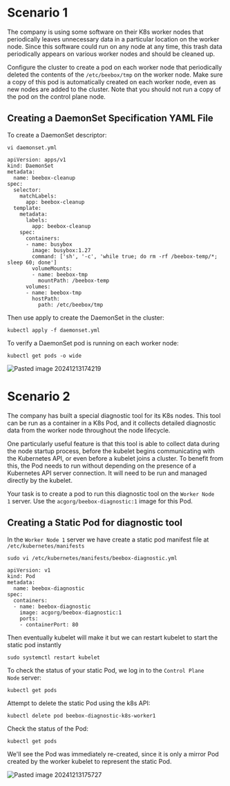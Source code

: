 
# Scenario 1

The company is using some software on their K8s worker nodes that periodically leaves unnecessary data in a particular location on the worker node. Since this software could run on any node at any time, this trash data periodically appears on various worker nodes and should be cleaned up.

Configure the cluster to create a pod on each worker node that periodically deleted the contents of the `/etc/beebox/tmp` on the worker node. Make sure a copy of this pod is automatically created on each worker node, even as new nodes are added to the cluster. Note that you should not run a copy of the pod on the control plane node.

## Creating a DaemonSet Specification YAML File

To create a DaemonSet descriptor:

```
vi daemonset.yml
```

```
apiVersion: apps/v1
kind: DaemonSet
metadata:
  name: beebox-cleanup
spec:
  selector:
	matchLabels:
	  app: beebox-cleanup
  template:
	metadata:
	  labels:
		app: beebox-cleanup
	spec:
	  containers:
	  - name: busybox
		image: busybox:1.27
		command: ['sh', '-c', 'while true; do rm -rf /beebox-temp/*; sleep 60; done']
		volumeMounts:
		- name: beebox-tmp
		  mountPath: /beebox-temp
	  volumes:
	  - name: beebox-tmp
		hostPath:
		  path: /etc/beebox/tmp
```

Then use apply to create the DaemonSet in the cluster:

```
kubectl apply -f daemonset.yml
```

To verify a DaemonSet pod is running on each worker node:

```
kubectl get pods -o wide
```

![Pasted image 20241213174219](https://github.com/user-attachments/assets/81bf7ed6-c150-43b6-a0df-126ff51d9c34)


# Scenario 2

The company has built a special diagnostic tool for its K8s nodes. This tool can be run as a container in a K8s Pod, and it collects detailed diagnostic data from the worker node throughout the node lifecycle.

One particularly useful feature is that this tool is able to collect data during the node startup process, before the kubelet begins communicating with the Kubernetes API, or even before a kubelet joins a cluster. To benefit from this, the Pod needs to run without depending on the presence of a Kubernetes API server connection. It will need to be run and managed directly by the kubelet.

Your task is to create a pod to run this diagnostic tool on the `Worker Node 1` server. Use the `acgorg/beebox-diagnostic:1` image for this Pod.

## Creating a Static Pod for diagnostic tool

In the `Worker Node 1` server we have create a static pod manifest file at `/etc/kubernetes/manifests`

```
sudo vi /etc/kubernetes/manifests/beebox-diagnostic.yml
```

```
apiVersion: v1
kind: Pod
metadata:
  name: beebox-diagnostic
spec:
  containers:
  - name: beebox-diagnostic
	image: acgorg/beebox-diagnostic:1
	ports:
	- containerPort: 80
```


Then eventually kubelet will make it but we can restart kubelet to start the static pod instantly

```
sudo systemctl restart kubelet
```

To check the status of your static Pod, we log in to the `Control Plane Node` server:

```
kubectl get pods
```

Attempt to delete the static Pod using the k8s API:

```
kubectl delete pod beebox-diagnostic-k8s-worker1
```

Check the status of the Pod:

```
kubectl get pods
```

We'll see the Pod was immediately re-created, since it is only a mirror Pod created by the worker kubelet to represent the static Pod.

![Pasted image 20241213175727](https://github.com/user-attachments/assets/4a3b8e1b-696d-42a9-95f6-86b6c8e633b4)
